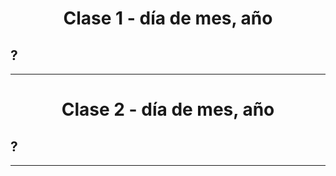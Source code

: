 <h1 align="center">Clase 1 - día de mes, año</h1>

## ?

---

<h1 align="center">Clase 2 - día de mes, año</h1>

## ?

---
